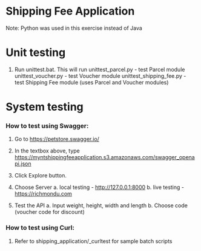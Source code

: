 # Shipping Fee Application

Note: 
Python was used in this exercise instead of Java


# Unit testing

1. Run unittest.bat. This will run 
   unittest_parcel.py - test Parcel module
   unittest_voucher.py - test Voucher module
   unittest_shipping_fee.py - test Shipping Fee module (uses Parcel and Voucher modules)


# System testing


### How to test using Swagger:

1. Go to https://petstore.swagger.io/

2. In the textbox above, type https://myntshippingfeeapplication.s3.amazonaws.com/swagger_openapi.json

3. Click Explore button.

4. Choose Server
   a. local testing - http://127.0.0.1:8000
   b. live testing - https://richmondu.com

5. Test the API
   a. Input weight, height, width and length
   b. Choose code (voucher code for discount)


### How to test using Curl:

1. Refer to shipping_application/_curltest for sample batch scripts


